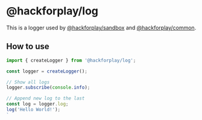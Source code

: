 # @hackforplay/log

This is a logger used by [@hackforplay/sandbox](https://github.com/hackforplay/sandbox) and [@hackforplay/common](https://github.com/hackforplay/common).

## How to use

```javascript
import { createLogger } from '@hackforplay/log';

const logger = createLogger();

// Show all logs
logger.subscribe(console.info);

// Append new log to the last
const log = logger.log;
log('Hello World!');
`
```
